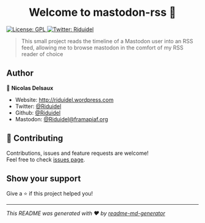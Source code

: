 <h1 align="center">Welcome to mastodon-rss 👋</h1>
<p>
  <a href="#" target="_blank">
    <img alt="License: GPL" src="https://img.shields.io/badge/License-GPL-yellow.svg" />
  </a>
  <a href="https://twitter.com/Riduidel" target="_blank">
    <img alt="Twitter: Riduidel" src="https://img.shields.io/twitter/follow/Riduidel.svg?style=social" />
  </a>
</p>

> This small project reads the timeline of a Mastodon user into an RSS feed, allowing me to browse mastodon in the comfort of my RSS reader of choice

## Author

👤 **Nicolas Delsaux**

* Website: http://riduidel.wordpress.com
* Twitter: [@Riduidel](https://twitter.com/Riduidel)
* Github: [@Riduidel](https://github.com/Riduidel)
* Mastodon: [@Riduidel@framapiaf.org](https://framapiaf.org/Riduidel)

## 🤝 Contributing

Contributions, issues and feature requests are welcome!<br />Feel free to check [issues page](https://github.com/Riduidel/mastodon-rss/issues). 

## Show your support

Give a ⭐️ if this project helped you!

***
_This README was generated with ❤️ by [readme-md-generator](https://github.com/kefranabg/readme-md-generator)_